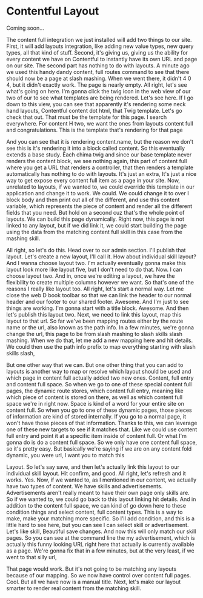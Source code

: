# Contentful Layout

Coming soon...

The content full integration we just installed will add two things to our site.
First, it will add layouts integration, like adding new value types, new query types,
all that kind of stuff. Second, it's giving us, giving us the ability for every
content we have on Contentful to instantly have its own URL and page on our site. The
second part has nothing to do with layouts. A minute ago we used this handy dandy
content, full routes command to see that there should now be a page at slash mashing.
When we went there, it didn't 4 0 4, but it didn't exactly work. The page is nearly
empty. All right, let's see what's going on here. I'm gonna click the twig icon in
the web view of our two of our to see what templates are being rendered. Let's see
here. If I go down to this view, you can see that apparently it's rendering some neck
hand layouts, Contentful content dot html, that Twig template. Let's go check that
out. That must be the template for this page. I search everywhere. For content H two,
we want the ones from layouts content full and congratulations. This is the template
that's rendering for that page

And you can see that it is rendering content.name, but the reason we don't see this
is it's rendering it into a block called content. So this eventually extends a base
study. Each chima twig and since our base template never renders the content block,
we see nothing again, this part of content full where you get a URL that renders a
controller, that then renders a template automatically has nothing to do with
layouts. It's just an extra, It's just a nice way to get expose every content full
item as a page in your site. Now, unrelated to layouts, if we wanted to, we could
override this template in our application and change it to work. We could. We could
change it to over I block body and then print out all of the different, and use this
content variable, which represents the piece of content and render all the different
fields that you need. But hold on a second cuz that's the whole point of layouts. We
can build this page dynamically. Right now, this page is not linked to any layout,
but if we did link it, we could start building the page using the data from the
matching content full skill in this case from the mashing skill.

All right, so let's do this. Head over to our admin section. I'll publish that
layout. Let's create a new layout, I'll call it. How about individual skill layout?
And I wanna choose layout two. I'm actually eventually gonna make this layout look
more like layout five, but I don't need to do that. Now. I can choose layout two. And
in, once we're editing a layout, we have the flexibility to create multiple columns
however we want. So that's one of the reasons I really like layout too. All right,
let's start a normal way. Let me close the web D book toolbar so that we can link the
header to our normal header and our footer to our shared footer. Awesome. And I'm
just to see things are working. I'm gonna start with a title block. Awesome. And then
let's publish this layout two. Next, we need to link this layout, map this layout to
that url. So far we've been mapping routes either by the route name or the url, also
known as the path info. In a few minutes, we're gonna change the url, this page to be
from slash mashing to slash skills slash mashing. When we do that, let me add a new
mapping here and hit details. We could then use the path info prefix to map
everything starting with slash skills slash,

But one other way that we can. But one other thing that you can add to layouts is
another way to map or resolve which layout should be used and which page in content
full actually added two new ones. Content, full entry and content full space. So when
we go to one of these special content full pages, the dynamic route stores, which
content full entry, meaning like which piece of content is stored on there, as well
as which content full space we're in right now. Space is kind of a word for your
entire site on content full. So when you go to one of these dynamic pages, those
pieces of information are kind of stored internally. If you go to a normal page, it
won't have those pieces of that information. Thanks to this, we can leverage one of
these new targets to see if it matches that. Like we could use content full entry and
point it at a specific item inside of content full. Or what I'm gonna do is do a
content full space. So we only have one content full space, so it's pretty easy. But
basically we're saying if we are on any content fold dynamic, you were url, I want
you to match this

Layout. So let's say save, and then let's actually link this layout to our individual
skill layout. Hit confirm, and good. All right, let's refresh and it works. Yes. Now,
if we wanted to, as I mentioned in our content, we actually have two types of
content. We have skills and advertisements. Advertisements aren't really meant to
have their own page only skills are. So if we wanted to, we could go back to this
layout linking hit details. And in addition to the content full space, we can kind of
go down here to these condition things and select content, full content types. This
is a way to make, make your matching more specific. So I'll add condition, and this
is a little hard to see here, but you can see I can select skill or advertisement.
Let's like skill, Beautiful save changes. And now this will only match our skill
pages. So you can see at the command line the my advertisement, which is actually
this funny looking URL right here that actually is currently available as a page.
We're gonna fix that in a few minutes, but at the very least, if we went to that
silly url,

That page would work. But it's not going to be matching any layouts because of our
mapping. So we now have control over content full pages. Cool. But all we have now is
a manual title. Next, let's make our layout smarter to render real content from the
matching skill.


